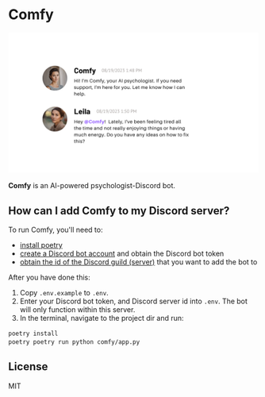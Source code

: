 # Comfy

<div align="center">
  <img alt="Comfy is an AI-powered psychologist-Discord bot." src="comfy-banner.png" width="900px" />
</div>

**Comfy** is an AI-powered psychologist-Discord bot.

## How can I add Comfy to my Discord server?

To run Comfy, you'll need to:
- [install poetry](https://python-poetry.org/docs/#installation)
- [create a Discord bot account](https://discordpy.readthedocs.io/en/stable/discord.html) and obtain the Discord bot token
- [obtain the id of the Discord guild (server)](https://support.discord.com/hc/en-us/articles/206346498-Where-can-I-find-my-User-Server-Message-ID-) that you want to add the bot to

After you have done this:
1. Copy `.env.example` to `.env`.
2. Enter your Discord bot token, and Discord server id into `.env`. The bot will only function within this server.
3. In the terminal, navigate to the project dir and run:
```sh
poetry install
poetry poetry run python comfy/app.py
```

## License

MIT
